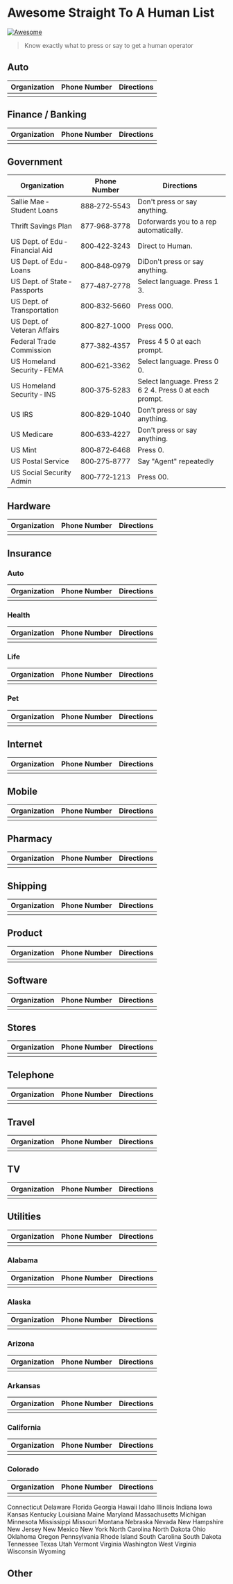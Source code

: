 # Awesome Straight To A Human List 

[![Awesome](https://awesome.re/badge-flat.svg)](https://awesome.re)

> Know exactly what to press or say to get a human operator

## Auto

| Organization                    | Phone Number | Directions                                              |
|---------------------------------|--------------|---------------------------------------------------------|
|      |  |                           |


## Finance / Banking


| Organization                    | Phone Number | Directions                                              |
|---------------------------------|--------------|---------------------------------------------------------|
|      |  |                           |


## Government
| Organization                    | Phone Number | Directions                                              |
|---------------------------------|--------------|---------------------------------------------------------|
| Sallie Mae ‑ Student Loans      | 888‑272‑5543 | Don't press or say anything.                            |
| Thrift Savings Plan             | 877‑968‑3778 | Doforwards you to a rep  automatically.                 |
| US Dept. of Edu ‑ Financial Aid | 800‑422‑3243 | Direct to Human.                                        |
| US Dept. of Edu ‑ Loans         | 800‑848‑0979 | DiDon't press or say anything.                          |
| US Dept. of State ‑ Passports   | 877‑487‑2778 | Select language. Press 1 3.                             |
| US Dept. of Transportation      | 800‑832‑5660 | Press 000.                                              |
| US Dept. of Veteran Affairs     | 800‑827‑1000 | Press 000.                                              |
| Federal Trade Commission        | 877‑382‑4357 | Press 4 5 0 at each prompt.                             |
| US Homeland Security ‑ FEMA     | 800‑621‑3362 | Select language. Press 0 0.                             |
| US Homeland Security ‑ INS      | 800‑375‑5283 | Select language. Press 2 6 2 4. Press 0 at each prompt. |
| US IRS                          | 800‑829‑1040 | Don't press or say anything.                            |
| US Medicare                     | 800‑633‑4227 | Don't press or say anything.                            |
| US Mint                         | 800‑872‑6468 | Press 0.                                                |
| US Postal Service               | 800‑275‑8777 | Say "Agent" repeatedly                                  |
| US Social Security Admin        | 800‑772‑1213 | Press 00.                                               |

## Hardware

| Organization                    | Phone Number | Directions                                              |
|---------------------------------|--------------|---------------------------------------------------------|
|      |  |                           |

## Insurance

### Auto

| Organization                    | Phone Number | Directions                                              |
|---------------------------------|--------------|---------------------------------------------------------|
|      |  |                           |

### Health

| Organization                    | Phone Number | Directions                                              |
|---------------------------------|--------------|---------------------------------------------------------|
|      |  |                           |


### Life

| Organization                    | Phone Number | Directions                                              |
|---------------------------------|--------------|---------------------------------------------------------|
|      |  |                           |


### Pet

| Organization                    | Phone Number | Directions                                              |
|---------------------------------|--------------|---------------------------------------------------------|
|      |  |                           |



## Internet

| Organization                    | Phone Number | Directions                                              |
|---------------------------------|--------------|---------------------------------------------------------|
|      |  |                           |

## Mobile

| Organization                    | Phone Number | Directions                                              |
|---------------------------------|--------------|---------------------------------------------------------|
|      |  |                           |


## Pharmacy

| Organization                    | Phone Number | Directions                                              |
|---------------------------------|--------------|---------------------------------------------------------|
|      |  |                           |

## Shipping

| Organization                    | Phone Number | Directions                                              |
|---------------------------------|--------------|---------------------------------------------------------|
|      |  |                           |

## Product

| Organization                    | Phone Number | Directions                                              |
|---------------------------------|--------------|---------------------------------------------------------|
|      |  |                           |

## Software

| Organization                    | Phone Number | Directions                                              |
|---------------------------------|--------------|---------------------------------------------------------|
|      |  |                           |

## Stores

| Organization                    | Phone Number | Directions                                              |
|---------------------------------|--------------|---------------------------------------------------------|
|      |  |                           |

## Telephone

| Organization                    | Phone Number | Directions                                              |
|---------------------------------|--------------|---------------------------------------------------------|
|      |  |                           |

## Travel

| Organization                    | Phone Number | Directions                                              |
|---------------------------------|--------------|---------------------------------------------------------|
|      |  |                           |

## TV

| Organization                    | Phone Number | Directions                                              |
|---------------------------------|--------------|---------------------------------------------------------|
|      |  |                           |

## Utilities

| Organization                    | Phone Number | Directions                                              |
|---------------------------------|--------------|---------------------------------------------------------|
|      |  |                           |

### Alabama

| Organization                    | Phone Number | Directions                                              |
|---------------------------------|--------------|---------------------------------------------------------|
|      |  |                           |

### Alaska

| Organization                    | Phone Number | Directions                                              |
|---------------------------------|--------------|---------------------------------------------------------|
|      |  |                           |

### Arizona

| Organization                    | Phone Number | Directions                                              |
|---------------------------------|--------------|---------------------------------------------------------|
|      |  |                           |

### Arkansas

| Organization                    | Phone Number | Directions                                              |
|---------------------------------|--------------|---------------------------------------------------------|
|      |  |                           |

### California

| Organization                    | Phone Number | Directions                                              |
|---------------------------------|--------------|---------------------------------------------------------|
|      |  |                           |

### Colorado

| Organization                    | Phone Number | Directions                                              |
|---------------------------------|--------------|---------------------------------------------------------|
|      |  |                           |

Connecticut
Delaware
Florida
Georgia
Hawaii
Idaho
Illinois
Indiana
Iowa
Kansas
Kentucky
Louisiana
Maine
Maryland
Massachusetts
Michigan
Minnesota
Mississippi
Missouri
Montana
Nebraska
Nevada
New Hampshire
New Jersey
New Mexico
New York
North Carolina
North Dakota
Ohio
Oklahoma
Oregon
Pennsylvania
Rhode Island
South Carolina
South Dakota
Tennessee
Texas
Utah
Vermont
Virginia
Washington
West Virginia
Wisconsin
Wyoming


## Other





